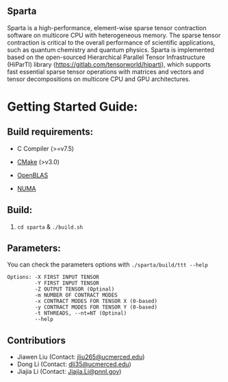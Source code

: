 Sparta
-----------

Sparta is a high-performance, element-wise sparse tensor contraction software on multicore CPU with heterogeneous memory. The sparse tensor contraction is critical to the overall performance of scientific applications, such as quantum chemistry and quantum physics. Sparta is implemented based on the open-sourced Hierarchical Parallel Tensor Infrastructure (HiParTI) library (https://gitlab.com/tensorworld/hiparti), which supports fast essential sparse tensor operations with matrices and vectors and tensor decompositions on multicore CPU and GPU architectures.

# Getting Started Guide:

## Build requirements:

- C Compiler (>=v7.5)

- [CMake](https://cmake.org) (>v3.0)

- [OpenBLAS](http://www.openblas.net)

- [NUMA](https://linux.die.net/man/3/numa)


## Build:
1. `cd sparta` & `./build.sh`

## Parameters:
You can check the parameters options with `./sparta/build/ttt --help`
```
Options: -X FIRST INPUT TENSOR
         -Y FIRST INPUT TENSOR
         -Z OUTPUT TENSOR (Optinal)
         -m NUMBER OF CONTRACT MODES
         -x CONTRACT MODES FOR TENSOR X (0-based)
         -y CONTRACT MODES FOR TENSOR Y (0-based)
         -t NTHREADS, --nt=NT (Optinal)
         --help
```

## Contributiors

* Jiawen Liu (Contact: jliu265@ucmerced.edu)
* Dong Li    (Contact: dli35@ucmerced.edu)
* Jiajia Li  (Contact: Jiajia.Li@pnnl.gov)
